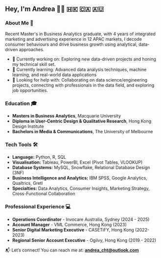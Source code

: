 ## Hey, I'm Andrea 👋🏼 🇭🇰 🇨🇦 🇦🇺

### About Me 👾
Recent Master's in Business Analytics graduate, with 4 years of integrated marketing and advertising experience in 12 APAC markets, I decode consumer behaviours and drive business growth using analytical, data-driven approaches.

- 🔭 Currently working on: Exploring new data-driven projects and honing my technical skill set.
- 🌱 Currently learning: Advanced data analysis techniques, machine learning, and real-world data applications
- 🤔 Looking for help with: Collaborating on data science/engineering projects, connecting with professionals in the data field, and exploring job opportunities.
  
### Education 🎓
- **Masters in Business Analytics**, Macquarie University
- **Diploma in User-Centric Design & Qualitative Research**, Hong Kong Design Institute 
- **Bachelors in Media & Communications**, The University of Melbourne

### Tech Tools 🛠️
- **Language:** Python, R, SQL
- **Visualisation:** Tableau, PowerBI, Excel (Pivot Tables, VLOOKUP)
- **Database Systems:** MySQL, Snowflake, Relational Database Design (3NF)
- **Business Intelligence and Analytics:** IBM SPSS, Google Analytics, Qualtrics, Gretl
- **Specialties:** Data Analytics, Consumer Insights, Marketing Strategy, Cross-Functional Collaboration

### Professional Experience 💻
- **Operations Coordinator** - Invocare Australia, Sydney (2024 - 2025)
- **Account Manager** - VML Commerce, Hong Kong (2023)
- **Senior Digital Marketing Executive** - CASETiFY, Hong Kong (2022-2023)
- **Regional Senior Account Executive** - Ogilvy, Hong Kong (2019 - 2022)

  
📬 Let’s connect! You can reach me at: **andrea_cht@outlook.com**
